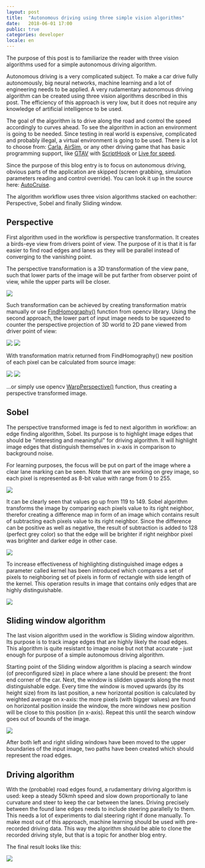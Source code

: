 ```yaml
---
layout: post
title:  "Autonomous driving using three simple vision algorithms"
date:   2018-06-01 17:00
public: true
categories: developer
locale: en
---
```


The purpose of this post is to familiarize the reader with three vision algorithms used for a simple autonomous driving algorithm.

Autonomous driving is a very complicated subject. To make a car drive fully autonomously, big neural networks, machine learning and a lot of engineering needs to be applied. A very rudamentary autonomous driving algorithm can be created using three vision algorithms described in this post. The efficiency of this approach is very low, but it does not require any knowledge of artificial intelligence to be used.

The goal of the algorithm is to drive along the road and control the speed accordingly to curves ahead. To see the algorithm in action an environment is going to be needed. Since testing in real world is expensive, complicated and probably illegal, a virtual environment is going to be used. There is a lot to choose from: [Carla](http://carla.org/), [AirSim](https://github.com/Microsoft/AirSim), or any other driving game that has basic programming support, like [GTAV](https://www.rockstargames.com/V/) with [ScriptHook](http://www.dev-c.com/gtav/scripthookv/) or [Live for speed](https://www.lfs.net/).

Since the purpose of this blog entry is to focus on autonomous driving, obvious parts of the application are skipped (screen grabbing, simulation parameters reading and control override). You can look it up in the source here: [AutoCruise](https://github.com/Soolek/AutoCruise/tree/master/AutoCruise).

The algorithm workflow uses three vision algorithms stacked on eachother: Perspective, Sobel and finally Sliding window.

## Perspective

First algorithm used in the workflow is perspective transformation. It creates a birds-eye view from drivers point of view. The purpose of it is that it is far easier to find road edges and lanes as they will be parallel instead of converging to the vanishing point.

The perspective transformation is a 3D transformation of the view pane, such that lower parts of the image will be put farther from observer point of view, while the upper parts will be closer.

![](/assets/images/posts/autonomous_driving_using_three_simple_vision_algorithms/perspective.gif)

Such transformation can be achieved by creating transformation matrix manually or use [FindHomography()](https://docs.opencv.org/3.4.1/d9/dab/tutorial_homography.html) function from opencv library. Using the second approach, the lower part of input image needs to be squeezed to counter the perspective projection of 3D world to 2D pane viewed from driver point of view:

![](/assets/images/posts/autonomous_driving_using_three_simple_vision_algorithms/perspective1.jpg)
![](/assets/images/posts/autonomous_driving_using_three_simple_vision_algorithms/perspective2.jpg)

With transformation matrix returned from FindHomography() new position of each pixel can be calculated from source image:

![](/assets/images/posts/autonomous_driving_using_three_simple_vision_algorithms/perspective_matrix1.jpg)
![](/assets/images/posts/autonomous_driving_using_three_simple_vision_algorithms/perspective_matrix2.jpg)

...or simply use opencv [WarpPerspective()](https://docs.opencv.org/2.4/modules/imgproc/doc/geometric_transformations.html) function, thus creating a perspective transformed image.

## Sobel

The perspective transformed image is fed to next algorithm in workflow: an edge finding algorithm, Sobel. Its purpose is to highlight image edges that should be "interesting and meaningful" for driving algorithm. It will highlight image edges that distinguish themselves in x-axis in comparison to background noise.

For learning purposes, the focus will be put on part of the image where a clear lane marking can be seen. Note that we are working on grey image, so each pixel is represented as 8-bit value with range from 0 to 255.

![](/assets/images/posts/autonomous_driving_using_three_simple_vision_algorithms/sobel1.png)

It can be clearly seen that values go up from 119 to 149. Sobel algorithm transforms the image by comparing each pixels value to its right neighbor, therefor creating a difference map in form of an image which contains result of subtracting each pixels value to its right neighbor. Since the difference can be positive as well as negative, the result of subtraction is added to 128 (perfect grey color) so that the edge will be brighter if right neighbor pixel was brighter and darker edge in other case.

![](/assets/images/posts/autonomous_driving_using_three_simple_vision_algorithms/sobel2.png)

To increase effectiveness of highlighting distinguished image edges a parameter called kernel has been introduced which compares a set of pixels to neighboring set of pixels in form of rectangle with side length of the kernel. This operation results in image that contains only edges that are highly distinguishable.

 ![](/assets/images/posts/autonomous_driving_using_three_simple_vision_algorithms/sobel3.png)

## Sliding window algorithm

The last vision algorithm used in the workflow is Sliding window algorithm. Its purpose is to track image edges that are highly likely the road edges. This algorithm is quite resistant to image noise but not that accurate - just enough for purpose of a simple autonomous driving algorithm.

Starting point of the Sliding window algorithm is placing a search window (of preconfigured size) in place where a lane should be present: the front end corner of the car. Next, the window is slidden upwards along the most distinguishable edge. Every time the window is moved upwards (by its height size) from its last position, a new horizontal position is calculated by weighted average on x-axis: the more pixels (with bigger values) are found on horizontal position inside the window, the more windows new position will be close to this position (in x-axis). Repeat this until the search window goes out of bounds of the image.

![](/assets/images/posts/autonomous_driving_using_three_simple_vision_algorithms/sliding_window.gif)

After both left and right sliding windows have been moved to the upper boundaries of the input image, two paths have been created which should represent the road edges.

## Driving algorithm

With the (probable) road edges found, a rudamentary driving algorithm is used: keep a steady 50kmh speed and slow down proportionally to lane curvature and steer to keep the car between the lanes. Driving precisely between the found lane edges needs to include steering parallelly to them. This needs a lot of experiments to dial steering right if done manually. To make most out of this approach, machine learning should be used with pre-recorded driving data. This way the algorithm should be able to clone the recorded driving style, but that is a topic for another blog entry.

The final result looks like this:

[![](/assets/images/posts/autonomous_driving_using_three_simple_vision_algorithms/yt_link.jpg)](https://youtu.be/jKJhDTwFSVY?t=37)